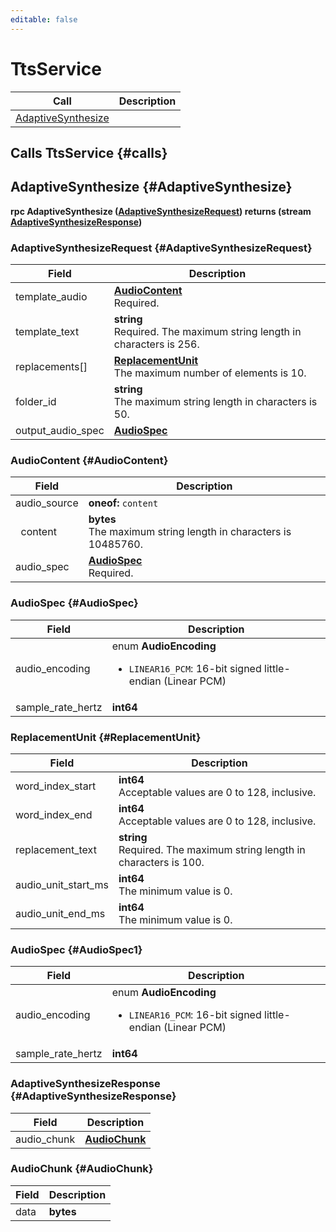 ```yaml
---
editable: false
---
```


# TtsService



| Call | Description |
| --- | --- |
| [AdaptiveSynthesize](#AdaptiveSynthesize) |  |

## Calls TtsService {#calls}

## AdaptiveSynthesize {#AdaptiveSynthesize}



**rpc AdaptiveSynthesize ([AdaptiveSynthesizeRequest](#AdaptiveSynthesizeRequest)) returns (stream [AdaptiveSynthesizeResponse](#AdaptiveSynthesizeResponse))**

### AdaptiveSynthesizeRequest {#AdaptiveSynthesizeRequest}

Field | Description
--- | ---
template_audio | **[AudioContent](#AudioContent)**<br>Required.  
template_text | **string**<br>Required.  The maximum string length in characters is 256.
replacements[] | **[ReplacementUnit](#ReplacementUnit)**<br> The maximum number of elements is 10.
folder_id | **string**<br> The maximum string length in characters is 50.
output_audio_spec | **[AudioSpec](#AudioSpec)**<br> 


### AudioContent {#AudioContent}

Field | Description
--- | ---
audio_source | **oneof:** `content`<br>
&nbsp;&nbsp;content | **bytes**<br> The maximum string length in characters is 10485760.
audio_spec | **[AudioSpec](#AudioSpec)**<br>Required.  


### AudioSpec {#AudioSpec}

Field | Description
--- | ---
audio_encoding | enum **AudioEncoding**<br> <ul><li>`LINEAR16_PCM`: 16-bit signed little-endian (Linear PCM)</li><ul/>
sample_rate_hertz | **int64**<br> 


### ReplacementUnit {#ReplacementUnit}

Field | Description
--- | ---
word_index_start | **int64**<br> Acceptable values are 0 to 128, inclusive.
word_index_end | **int64**<br> Acceptable values are 0 to 128, inclusive.
replacement_text | **string**<br>Required.  The maximum string length in characters is 100.
audio_unit_start_ms | **int64**<br> The minimum value is 0.
audio_unit_end_ms | **int64**<br> The minimum value is 0.


### AudioSpec {#AudioSpec1}

Field | Description
--- | ---
audio_encoding | enum **AudioEncoding**<br> <ul><li>`LINEAR16_PCM`: 16-bit signed little-endian (Linear PCM)</li><ul/>
sample_rate_hertz | **int64**<br> 


### AdaptiveSynthesizeResponse {#AdaptiveSynthesizeResponse}

Field | Description
--- | ---
audio_chunk | **[AudioChunk](#AudioChunk)**<br> 


### AudioChunk {#AudioChunk}

Field | Description
--- | ---
data | **bytes**<br> 


